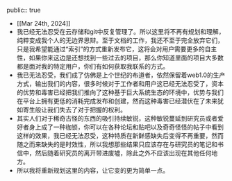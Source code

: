 public:: true

- [[Mar 24th, 2024]]
- 我已经无法忍受在云存储和git中反复管理了。所以这里将不再有规划和理解，纯粹变成我个人的无边界思辩。至于文档的工作，我还不至于完全放弃它们，只是我希望能通过“索引”的方式重新发布它，这将会对用户需要更多的自主性，如果你来这边是还想找到一些过去的项目，那么你知道里面的项目大多数都是面对我的特定用户，你们有如何获取我联系的方式。
- 我已无法忍受，我们成了仿佛是上个世纪的布道者，依然保留着web1.0的生产方式，输出我们的内容，很多时候对于工作者和用户这已经无法忍受了，资本的优势和毒害已经把我们推向了这种基于巨大系统生态的环境中，优势与我们在平台上拥有更低的消耗完成发布和创建，然而这种毒害已经潜伏在了未来犹如寄生般让我们失去了对于把握的权利。
- 其实人们对于稀奇古怪的东西的吸引持续敏锐，这种敏锐蔓延到研究员或者爱好者身上成了一种枷锁，你可以在各种论坛和贴吧以及奇奇怪怪的帖子中看到这样的效果，我已经无法忍受，这种特质在新鲜感缺失后变得不再重要，然而随之而来缺失的是时效性，所以我想那些结果只应该存在与研究员的笔记和书信中，然后随着研究员的离开带进废墟，除此之外不应该出现在其他任何地方。
- 所以我将重新规划这里的内容，让它变的更为简单一点。